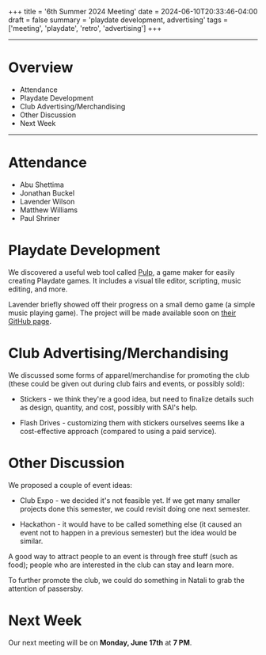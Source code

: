 +++
title = '6th Summer 2024 Meeting'
date = 2024-06-10T20:33:46-04:00
draft = false
summary = 'playdate development, advertising'
tags = ['meeting', 'playdate', 'retro', 'advertising']
+++

***

# Overview

- Attendance
- Playdate Development
- Club Advertising/Merchandising
- Other Discussion
- Next Week

***

# Attendance

- Abu Shettima
- Jonathan Buckel
- Lavender Wilson
- Matthew Williams
- Paul Shriner

# Playdate Development

We discovered a useful web tool called [Pulp](https://play.date/pulp/), a game maker for easily creating Playdate games. It includes a visual tile editor, scripting, music editing, and more. 

Lavender briefly showed off their progress on a small demo game (a simple music playing game). The project will be made available soon on [their GitHub page](https://github.com/lavender-aa?tab=repositories).

# Club Advertising/Merchandising

We discussed some forms of apparel/merchandise for promoting the club (these could be given out during club fairs and events, or possibly sold):

- Stickers - we think they're a good idea, but need to finalize details such as design, quantity, and cost, possibly with SAI's help.

- Flash Drives - customizing them with stickers ourselves seems like a cost-effective approach (compared to using a paid service).

# Other Discussion

We proposed a couple of event ideas:

- Club Expo - we decided it's not feasible yet. If we get many smaller projects done this semester, we could revisit doing one next semester.

- Hackathon - it would have to be called something else (it caused an event not to happen in a previous semester) but the idea would be similar. 

A good way to attract people to an event is through free stuff (such as food); people who are interested in the club can stay and learn more. 

To further promote the club, we could do something in Natali to grab the attention of passersby. 

# Next Week

Our next meeting will be on **Monday, June 17th** at **7 PM**. 
